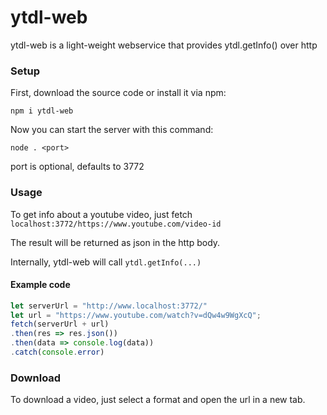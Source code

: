 # ytdl-web

ytdl-web is a light-weight webservice that provides ytdl.getInfo() over http

### Setup
First, download the source code or install it via npm:
```
npm i ytdl-web
```
Now you can start the server with this command:
```
node . <port>
```
port is optional, defaults to 3772

### Usage
To get info about a youtube video, just fetch `localhost:3772/https://www.youtube.com/video-id`

The result will be returned as json in the http body.

Internally, ytdl-web will call `ytdl.getInfo(...)`

#### Example code
```js
let serverUrl = "http://www.localhost:3772/"
let url = "https://www.youtube.com/watch?v=dQw4w9WgXcQ";
fetch(serverUrl + url)
.then(res => res.json())
.then(data => console.log(data))
.catch(console.error)
```

### Download

To download a video, just select a format and open the url in a new tab.
